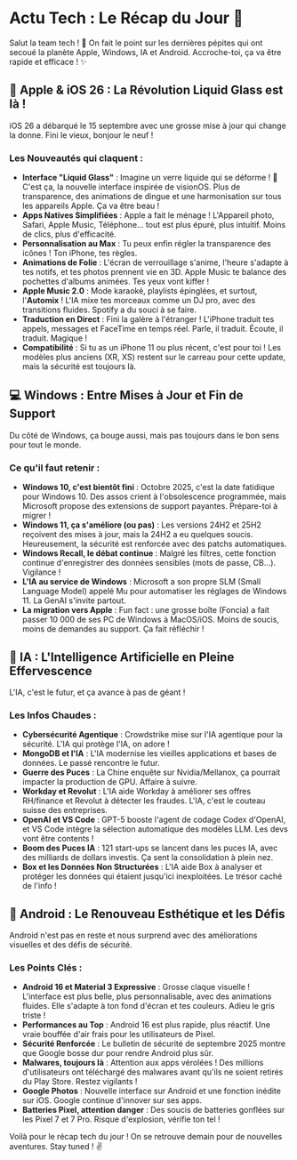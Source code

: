# Actu Tech : Le Récap du Jour 🚀

Salut la team tech ! 🤙 On fait le point sur les dernières pépites qui ont secoué la planète Apple, Windows, IA et Android. Accroche-toi, ça va être rapide et efficace ! ✨

## 🍎 Apple & iOS 26 : La Révolution Liquid Glass est là !

iOS 26 a débarqué le 15 septembre avec une grosse mise à jour qui change la donne. Fini le vieux, bonjour le neuf ! 

### Les Nouveautés qui claquent :

*   **Interface "Liquid Glass"** : Imagine un verre liquide qui se déforme ! 🤯 C'est ça, la nouvelle interface inspirée de visionOS. Plus de transparence, des animations de dingue et une harmonisation sur tous les appareils Apple. Ça va être beau ! 
*   **Apps Natives Simplifiées** : Apple a fait le ménage ! L'Appareil photo, Safari, Apple Music, Téléphone... tout est plus épuré, plus intuitif. Moins de clics, plus d'efficacité. 
*   **Personnalisation au Max** : Tu peux enfin régler la transparence des icônes ! Ton iPhone, tes règles. 
*   **Animations de Folie** : L'écran de verrouillage s'anime, l'heure s'adapte à tes notifs, et tes photos prennent vie en 3D. Apple Music te balance des pochettes d'albums animées. Tes yeux vont kiffer ! 
*   **Apple Music 2.0** : Mode karaoké, playlists épinglées, et surtout, l'**Automix** ! L'IA mixe tes morceaux comme un DJ pro, avec des transitions fluides. Spotify a du souci à se faire. 
*   **Traduction en Direct** : Fini la galère à l'étranger ! L'iPhone traduit tes appels, messages et FaceTime en temps réel. Parle, il traduit. Écoute, il traduit. Magique ! 
*   **Compatibilité** : Si tu as un iPhone 11 ou plus récent, c'est pour toi ! Les modèles plus anciens (XR, XS) restent sur le carreau pour cette update, mais la sécurité est toujours là. 

## 💻 Windows : Entre Mises à Jour et Fin de Support 

Du côté de Windows, ça bouge aussi, mais pas toujours dans le bon sens pour tout le monde. 

### Ce qu'il faut retenir :

*   **Windows 10, c'est bientôt fini** : Octobre 2025, c'est la date fatidique pour Windows 10. Des assos crient à l'obsolescence programmée, mais Microsoft propose des extensions de support payantes. Prépare-toi à migrer ! 
*   **Windows 11, ça s'améliore (ou pas)** : Les versions 24H2 et 25H2 reçoivent des mises à jour, mais la 24H2 a eu quelques soucis. Heureusement, la sécurité est renforcée avec des patchs automatiques. 
*   **Windows Recall, le débat continue** : Malgré les filtres, cette fonction continue d'enregistrer des données sensibles (mots de passe, CB...). Vigilance ! 
*   **L'IA au service de Windows** : Microsoft a son propre SLM (Small Language Model) appelé Mu pour automatiser les réglages de Windows 11. La GenAI s'invite partout. 
*   **La migration vers Apple** : Fun fact : une grosse boîte (Foncia) a fait passer 10 000 de ses PC de Windows à MacOS/iOS. Moins de soucis, moins de demandes au support. Ça fait réfléchir ! 

## 🧠 IA : L'Intelligence Artificielle en Pleine Effervescence 

L'IA, c'est le futur, et ça avance à pas de géant ! 

### Les Infos Chaudes :

*   **Cybersécurité Agentique** : Crowdstrike mise sur l'IA agentique pour la sécurité. L'IA qui protège l'IA, on adore ! 
*   **MongoDB et l'IA** : L'IA modernise les vieilles applications et bases de données. Le passé rencontre le futur. 
*   **Guerre des Puces** : La Chine enquête sur Nvidia/Mellanox, ça pourrait impacter la production de GPU. Affaire à suivre. 
*   **Workday et Revolut** : L'IA aide Workday à améliorer ses offres RH/finance et Revolut à détecter les fraudes. L'IA, c'est le couteau suisse des entreprises. 
*   **OpenAI et VS Code** : GPT-5 booste l'agent de codage Codex d'OpenAI, et VS Code intègre la sélection automatique des modèles LLM. Les devs vont être contents ! 
*   **Boom des Puces IA** : 121 start-ups se lancent dans les puces IA, avec des milliards de dollars investis. Ça sent la consolidation à plein nez. 
*   **Box et les Données Non Structurées** : L'IA aide Box à analyser et protéger les données qui étaient jusqu'ici inexploitées. Le trésor caché de l'info ! 

## 🤖 Android : Le Renouveau Esthétique et les Défis 

Android n'est pas en reste et nous surprend avec des améliorations visuelles et des défis de sécurité. 

### Les Points Clés :

*   **Android 16 et Material 3 Expressive** : Grosse claque visuelle ! L'interface est plus belle, plus personnalisable, avec des animations fluides. Elle s'adapte à ton fond d'écran et tes couleurs. Adieu le gris triste ! 
*   **Performances au Top** : Android 16 est plus rapide, plus réactif. Une vraie bouffée d'air frais pour les utilisateurs de Pixel. 
*   **Sécurité Renforcée** : Le bulletin de sécurité de septembre 2025 montre que Google bosse dur pour rendre Android plus sûr. 
*   **Malwares, toujours là** : Attention aux apps vérolées ! Des millions d'utilisateurs ont téléchargé des malwares avant qu'ils ne soient retirés du Play Store. Restez vigilants ! 
*   **Google Photos** : Nouvelle interface sur Android et une fonction inédite sur iOS. Google continue d'innover sur ses apps. 
*   **Batteries Pixel, attention danger** : Des soucis de batteries gonflées sur les Pixel 7 et 7 Pro. Risque d'explosion, vérifie ton tel ! 

Voilà pour le récap tech du jour ! On se retrouve demain pour de nouvelles aventures. Stay tuned ! ✌️

